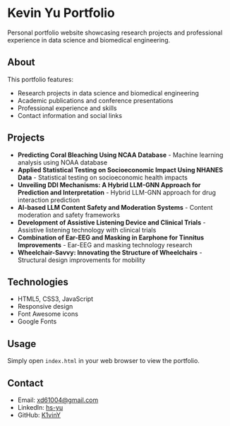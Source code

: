 # Kevin Yu Portfolio

Personal portfolio website showcasing research projects and professional experience in data science and biomedical engineering.

## About

This portfolio features:
- Research projects in data science and biomedical engineering
- Academic publications and conference presentations
- Professional experience and skills
- Contact information and social links

## Projects

- **Predicting Coral Bleaching Using NCAA Database** - Machine learning analysis using NOAA database
- **Applied Statistical Testing on Socioeconomic Impact Using NHANES Data** - Statistical testing on socioeconomic health impacts
- **Unveiling DDI Mechanisms: A Hybrid LLM-GNN Approach for Prediction and Interpretation** - Hybrid LLM-GNN approach for drug interaction prediction
- **AI-based LLM Content Safety and Moderation Systems** - Content moderation and safety frameworks
- **Development of Assistive Listening Device and Clinical Trials** - Assistive listening technology with clinical trials
- **Combination of Ear-EEG and Masking in Earphone for Tinnitus Improvements** - Ear-EEG and masking technology research
- **Wheelchair-Savvy: Innovating the Structure of Wheelchairs** - Structural design improvements for mobility

## Technologies

- HTML5, CSS3, JavaScript
- Responsive design
- Font Awesome icons
- Google Fonts

## Usage

Simply open `index.html` in your web browser to view the portfolio.

## Contact

- Email: xd61004@gmail.com
- LinkedIn: [hs-yu](https://www.linkedin.com/in/hs-yu/)
- GitHub: [K1vinY](https://github.com/K1vinY)
